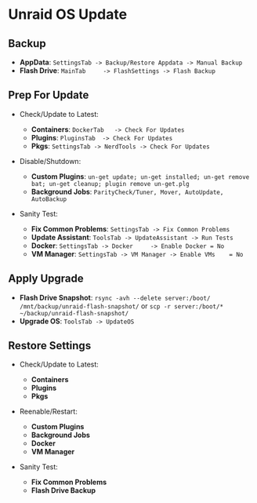# Unraid OS Update

## Backup

- **AppData**:               `SettingsTab -> Backup/Restore Appdata -> Manual Backup`
- **Flash Drive**:           `MainTab     -> FlashSettings -> Flash Backup`

## Prep For Update

- Check/Update to Latest:
  
  - **Containers**:          `DockerTab   -> Check For Updates`
  - **Plugins**:             `PluginsTab  -> Check For Updates`
  - **Pkgs**:                `SettingsTab -> NerdTools -> Check For Updates`
- Disable/Shutdown:
  
  - **Custom Plugins**:      `un-get update; un-get installed; un-get remove bat; un-get cleanup; plugin remove un-get.plg`
  - **Background Jobs**:     `ParityCheck/Tuner, Mover, AutoUpdate, AutoBackup`
- Sanity Test:
  
  - **Fix Common Problems**: `SettingsTab -> Fix Common Problems`
  - **Update Assistant**:    `ToolsTab -> UpdateAssistant -> Run Tests`
  - **Docker**:              `SettingsTab -> Docker     -> Enable Docker = No`
  - **VM Manager**:          `SettingsTab -> VM Manager -> Enable VMs    = No`

## Apply Upgrade

- **Flash Drive Snapshot**:  `rsync -avh --delete server:/boot/ /mnt/backup/unraid-flash-snapshot/` or
  `scp -r server:/boot/*  ~/backup/unraid-flash-snapshot/`
- **Upgrade OS**:            `ToolsTab -> UpdateOS`

## Restore Settings

- Check/Update to Latest:
  
  - **Containers**
  - **Plugins**
  - **Pkgs**
- Reenable/Restart:
  
  - **Custom Plugins**
  - **Background Jobs**
  - **Docker**
  - **VM Manager**
- Sanity Test:
  
  - **Fix Common Problems**
  - **Flash Drive Backup**
